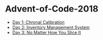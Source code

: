 # Advent-of-Code-2018

- [Day 1: Chronal Calibration](src/main/scala/day01)
- [Day 2: Inventory Management System](src/main/scala/day02)
- [Day 3: No Matter How You Slice It](src/main/scala/day03)
